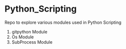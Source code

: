 # Python_Scripting
Repo to explore various modules used in Python Scripting

1. gitpython Module
2. Os Module
3. SubProcess Module
